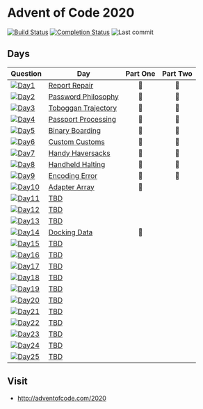 # Advent of Code 2020

[![Build Status](https://github.com/riyaz-pasha/advent-of-code-2020/workflows/Node.js%20CI/badge.svg)](https://github.com/riyaz-pasha/advent-of-code-2020/actions)
[![Completion Status](https://img.shields.io/endpoint?url=https%3A%2F%2Fraw.githubusercontent.com%2Friyaz-pasha%2Fadvent-of-code-2020%2Fmain%2F.github%2Fbadges%2Fcompleted.json)](https://github.com/riyaz-pasha/advent-of-code-2020)
![Last commit](https://img.shields.io/github/last-commit/riyaz-pasha/advent-of-code-2020)

## Days


| Question |Day  | Part One | Part Two |
|---|---    |:---:|:---:|
|[![Day1](https://img.shields.io/badge/Day-1-blue)](https://adventofcode.com/2020/day/1) |[Report Repair](https://github.com/riyaz-pasha/advent-of-code-2020/tree/main/day1)| 🌟 | 🌟 |
|[![Day2](https://img.shields.io/badge/Day-2-blue)](https://adventofcode.com/2020/day/2) |[Password Philosophy](https://github.com/riyaz-pasha/advent-of-code-2020/tree/main/day2)|🌟 | 🌟 |
|[![Day3](https://img.shields.io/badge/Day-3-blue)](https://adventofcode.com/2020/day/3) |[Toboggan Trajectory](https://github.com/riyaz-pasha/advent-of-code-2020/tree/main/day3)|🌟 | 🌟 |
|   [![Day4](https://img.shields.io/badge/Day-4-blue)](https://adventofcode.com/2020/day/4)|[Passport Processing](https://github.com/riyaz-pasha/advent-of-code-2020/tree/main/day4)|🌟 | 🌟 |
|   [![Day5](https://img.shields.io/badge/Day-5-blue)](https://adventofcode.com/2020/day/5)|[Binary Boarding](https://github.com/riyaz-pasha/advent-of-code-2020/tree/main/day5)|🌟 |🌟 |
|   [![Day6](https://img.shields.io/badge/Day-6-blue)](https://adventofcode.com/2020/day/6)|[Custom Customs](https://github.com/riyaz-pasha/advent-of-code-2020/tree/main/day6)|🌟 |🌟 |
|   [![Day7](https://img.shields.io/badge/Day-7-blue)](https://adventofcode.com/2020/day/7)|[Handy Haversacks](https://github.com/riyaz-pasha/advent-of-code-2020/tree/main/day7)|🌟 | 🌟 |
|   [![Day8](https://img.shields.io/badge/Day-8-blue)](https://adventofcode.com/2020/day/8)|[Handheld Halting](https://github.com/riyaz-pasha/advent-of-code-2020/tree/main/day8)|🌟 | 🌟 |
|   [![Day9](https://img.shields.io/badge/Day-9-blue)](https://adventofcode.com/2020/day/9)|[Encoding Error](https://github.com/riyaz-pasha/advent-of-code-2020/tree/main/day9)|🌟 | 🌟 |
|   [![Day10](https://img.shields.io/badge/Day-10-blue)](https://adventofcode.com/2020/day/10)|[Adapter Array](https://github.com/riyaz-pasha/advent-of-code-2020/tree/main/day10)|🌟 | |
|   [![Day11](https://img.shields.io/badge/Day-11-blue)](https://adventofcode.com/2020/day/11)|[TBD]()| | |
|   [![Day12](https://img.shields.io/badge/Day-12-blue)](https://adventofcode.com/2020/day/12)|[TBD]()| | |
|   [![Day13](https://img.shields.io/badge/Day-13-blue)](https://adventofcode.com/2020/day/13)|[TBD]()| | |
|   [![Day14](https://img.shields.io/badge/Day-14-blue)](https://adventofcode.com/2020/day/14)|[Docking Data](https://github.com/riyaz-pasha/advent-of-code-2020/tree/main/day14)|🌟 | |
|   [![Day15](https://img.shields.io/badge/Day-15-blue)](https://adventofcode.com/2020/day/15)|[TBD]()| | |
|   [![Day16](https://img.shields.io/badge/Day-16-blue)](https://adventofcode.com/2020/day/16)|[TBD]()| | |
|   [![Day17](https://img.shields.io/badge/Day-17-blue)](https://adventofcode.com/2020/day/17)|[TBD]()| | |
|   [![Day18](https://img.shields.io/badge/Day-18-blue)](https://adventofcode.com/2020/day/18)|[TBD]()| | |
|   [![Day19](https://img.shields.io/badge/Day-19-blue)](https://adventofcode.com/2020/day/19)|[TBD]()| | |
|   [![Day20](https://img.shields.io/badge/Day-20-blue)](https://adventofcode.com/2020/day/20)|[TBD]()| | |
|   [![Day21](https://img.shields.io/badge/Day-21-blue)](https://adventofcode.com/2020/day/21)|[TBD]()| | |
|   [![Day22](https://img.shields.io/badge/Day-22-blue)](https://adventofcode.com/2020/day/22)|[TBD]()| | |
|   [![Day23](https://img.shields.io/badge/Day-23-blue)](https://adventofcode.com/2020/day/23)|[TBD]()| | |
|   [![Day24](https://img.shields.io/badge/Day-24-blue)](https://adventofcode.com/2020/day/24)|[TBD]()| | |
|   [![Day25](https://img.shields.io/badge/Day-25-blue)](https://adventofcode.com/2020/day/25)|[TBD]()| | |
## Visit
- http://adventofcode.com/2020
